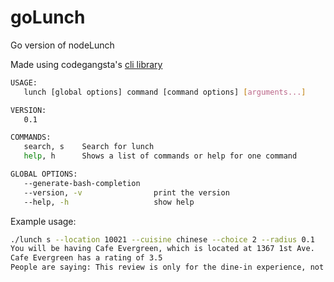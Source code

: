 goLunch
=======

Go version of nodeLunch

Made using codegangsta's [cli library](https://github.com/codegangsta/cli)
```bash
USAGE:
   lunch [global options] command [command options] [arguments...]

VERSION:
   0.1

COMMANDS:
   search, s    Search for lunch
   help, h      Shows a list of commands or help for one command

GLOBAL OPTIONS:
   --generate-bash-completion
   --version, -v                print the version
   --help, -h                   show help
```
   
Example usage:
```bash
./lunch s --location 10021 --cuisine chinese --choice 2 --radius 0.1
You will be having Cafe Evergreen, which is located at 1367 1st Ave.
Cafe Evergreen has a rating of 3.5
People are saying: This review is only for the dine-in experience, not take out or delivery. Cafe Evergreen has easily the best dim sum of any place I've eaten at in...
```
